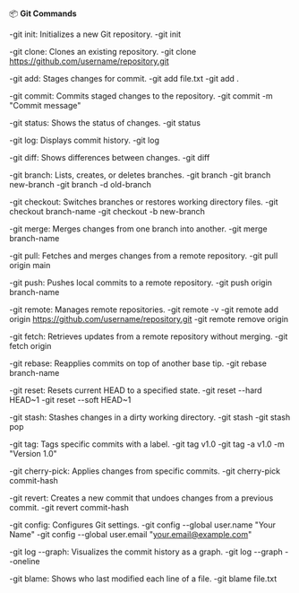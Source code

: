 📦 **Git Commands**

-git init: Initializes a new Git repository.
   -git init
  
-git clone: Clones an existing repository.
   -git clone https://github.com/username/repository.git
   
-git add: Stages changes for commit.
  -git add file.txt
  -git add .
  
-git commit: Commits staged changes to the repository.
  -git commit -m "Commit message"
  
-git status: Shows the status of changes.
  -git status
  
-git log: Displays commit history.
  -git log
  
-git diff: Shows differences between changes.
  -git diff
  
-git branch: Lists, creates, or deletes branches.
  -git branch
  -git branch new-branch
  -git branch -d old-branch
  
-git checkout: Switches branches or restores working directory files.
  -git checkout branch-name
  -git checkout -b new-branch
  
-git merge: Merges changes from one branch into another.
  -git merge branch-name
  
-git pull: Fetches and merges changes from a remote repository.
  -git pull origin main
  
-git push: Pushes local commits to a remote repository.
  -git push origin branch-name
  
-git remote: Manages remote repositories.
  -git remote -v
  -git remote add origin https://github.com/username/repository.git
  -git remote remove origin
  
-git fetch: Retrieves updates from a remote repository without merging.
  -git fetch origin
  
-git rebase: Reapplies commits on top of another base tip.
  -git rebase branch-name
  
-git reset: Resets current HEAD to a specified state.
  -git reset --hard HEAD~1
  -git reset --soft HEAD~1
  
-git stash: Stashes changes in a dirty working directory.
  -git stash
  -git stash pop
  
-git tag: Tags specific commits with a label.
  -git tag v1.0
  -git tag -a v1.0 -m "Version 1.0"
  
-git cherry-pick: Applies changes from specific commits.
  -git cherry-pick commit-hash
  
-git revert: Creates a new commit that undoes changes from a previous commit.
  -git revert commit-hash
  
-git config: Configures Git settings.
  -git config --global user.name "Your Name"
  -git config --global user.email "your.email@example.com"
  
-git log --graph: Visualizes the commit history as a graph.
  -git log --graph --oneline
  
-git blame: Shows who last modified each line of a file.
  -git blame file.txt
  
